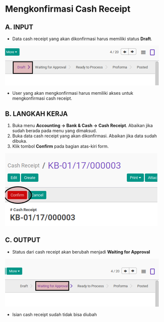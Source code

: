 # Mengkonfirmasi Cash Receipt

## A. INPUT

* Data cash receipt yang akan dikonfirmasi harus memiliki status **Draft**.

![](../../img/cash-receipt/status-draft.png)

* User yang akan mengkonfirmasi harus memiliki akses untuk mengkonfirmasi cash receipt.

## B. LANGKAH KERJA

1. Buka menu **Accounting -> Bank & Cash -> Cash Receipt**. Abaikan jika sudah berada
pada menu yang dimaksud.
2. Buka data cash receipt yang akan dikonfirmasi. Abaikan jika data sudah dibuka.
3. Klik tombol **Confirm** pada bagian atas-kiri form.

![](../../img/cash-receipt/tombol-confirm.png)

## C. OUTPUT

* Status dari cash receipt akan berubah menjadi **Waiting for Approval**

![](../../img/cash-receipt/status-waiting-for-approval.png)

* Isian cash receipt sudah tidak bisa diubah
